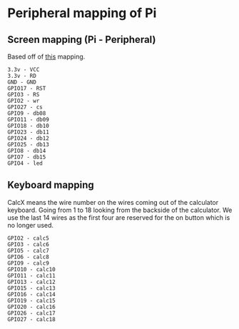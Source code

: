 # Peripheral mapping of Pi

## Screen mapping (Pi - Peripheral)

Based off of [this](https://github.com/notro/fbtft/wiki/LCD-Modules#itdb02-28) mapping.

```
3.3v - VCC
3.3v - RD
GND - GND
GPIO17 - RST
GPIO3 - RS
GPIO2 - wr
GPIO27 - cs
GPIO9 - db08
GPIO11 - db09
GPIO18 - db10
GPIO23 - db11
GPIO24 - db12
GPIO25 - db13
GPIO8 - db14
GPIO7 - db15
GPIO4 - led
```

## Keyboard mapping

CalcX means the wire number on the wires coming out of the calculator keyboard. Going from 1 to 18 looking from the backside of the calculator. We use the last 14 wires as the first four are reserved for the on button which is no longer used.

```
GPIO2 - calc5
GPIO3 - calc6
GPIO5 - calc7
GPIO6 - calc8
GPIO9 - calc9
GPIO10 - calc10
GPIO11 - calc11
GPIO13 - calc12
GPIO15 - calc13
GPIO16 - calc14
GPIO19 - calc15
GPIO20 - calc16
GPIO26 - calc17
GPIO27 - calc18
```
